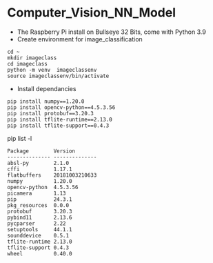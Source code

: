 # Computer_Vision_NN_Model
- The Raspberry Pi install on Bullseye 32 Bits, come with Python 3.9
- Create environment for image_classification 
```
cd ~
mkdir imageclass
cd imageclass
python -m venv  imageclassenv
source imageclassenv/bin/activate
```
- Install dependancies
```
pip install numpy==1.20.0
pip install opencv-python==4.5.3.56
pip install protobuf==3.20.3
pip install tflite-runtime==2.13.0
pip install tflite-support==0.4.3
```
pip list -l
```
Package        Version
-------------- --------------
absl-py        2.1.0
cffi           1.17.1
flatbuffers    20181003210633
numpy          1.20.0
opencv-python  4.5.3.56
picamera       1.13
pip            24.3.1
pkg_resources  0.0.0
protobuf       3.20.3
pybind11       2.13.6
pycparser      2.22
setuptools     44.1.1
sounddevice    0.5.1
tflite-runtime 2.13.0
tflite-support 0.4.3
wheel          0.40.0
```

